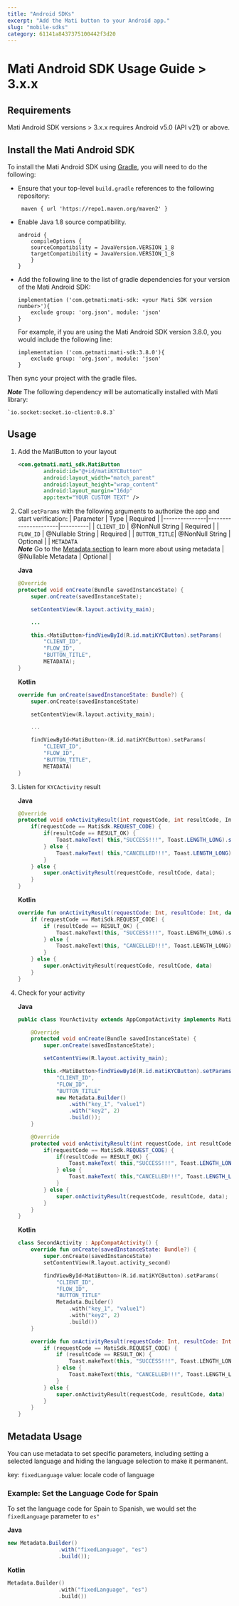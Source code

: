 ```yaml
---
title: "Android SDKs"
excerpt: "Add the Mati button to your Android app."
slug: "mobile-sdks"
category: 61141a8437375100442f3d20
---
```



# Mati Android SDK Usage Guide &gt; 3.x.x


## Requirements

Mati Android SDK versions > 3.x.x requires Android v5.0 (API v21) or above.

## Install the Mati Android SDK

To install the Mati Android SDK using [Gradle](https://gradle.org/), you will need to do the following:

- Ensure that your top-level `build.gradle` references to the following repository:
	```
	 maven { url 'https://repo1.maven.org/maven2' }
	```

- Enable Java 1.8 source compatibility.

	```
	android {
	    compileOptions {
		sourceCompatibility = JavaVersion.VERSION_1_8
		targetCompatibility = JavaVersion.VERSION_1_8
	    }
	}
	```

- Add the following line to the list of gradle dependencies for your version of the Mati Android SDK:

	```
    implementation ('com.getmati:mati-sdk: <your Mati SDK version number>'){
        exclude group: 'org.json', module: 'json'
    }
	```

	For example, if you are using the Mati Android SDK version 3.8.0, you would include the following line:

	```
    implementation ('com.getmati:mati-sdk:3.8.0'){
        exclude group: 'org.json', module: 'json'
    }
	```

Then sync your project with the gradle files.

_**Note**_ The following dependency will be automatically installed with Mati library:

    `io.socket:socket.io-client:0.8.3`

## Usage

1. Add the MatiButton to your layout

    ```xml
    <com.getmati.mati_sdk.MatiButton
            android:id="@+id/matiKYCButton"
            android:layout_width="match_parent"
            android:layout_height="wrap_content"
            android:layout_margin="16dp"
            app:text="YOUR CUSTOM TEXT" />
    ```
1.  Call `setParams` with the following arguments to authorize the app and start verification:
    | Parameter     | Type                 | Required |
    |---------------|----------------------|----------|
    | `CLIENT_ID`   | @NonNull String      | Required |
    | `FLOW_ID`     | @Nullable String     | Required |
    | `BUTTON_TITLE`| @NonNull String      | Optional |
    | `METADATA` <br /> _**Note**_ Go to the [Metadata section](#metadata-usage) to learn more about using metadata   | @Nullable Metadata   | Optional |


    **Java**

    ```Java
    @Override
    protected void onCreate(Bundle savedInstanceState) {
        super.onCreate(savedInstanceState);

        setContentView(R.layout.activity_main);

        ...

        this.<MatiButton>findViewById(R.id.matiKYCButton).setParams(
            "CLIENT_ID",
            "FLOW_ID",
            "BUTTON_TITLE",
            METADATA);
    }
    ```

    **Kotlin**

    ```kotlin
    override fun onCreate(savedInstanceState: Bundle?) {
        super.onCreate(savedInstanceState)

        setContentView(R.layout.activity_main);

        ...

        findViewById<MatiButton>(R.id.matiKYCButton).setParams(
            "CLIENT_ID",
            "FLOW_ID",
            "BUTTON_TITLE",
            METADATA)
    }
    ```

1.  Listen for `KYCActivity` result

    **Java**
    ```Java
    @Override
    protected void onActivityResult(int requestCode, int resultCode, Intent data) {
        if(requestCode == MatiSdk.REQUEST_CODE) {
            if(resultCode == RESULT_OK) {
                Toast.makeText( this,"SUCCESS!!!", Toast.LENGTH_LONG).show();
            } else {
                Toast.makeText( this,"CANCELLED!!!", Toast.LENGTH_LONG).show();
            }
        } else {
            super.onActivityResult(requestCode, resultCode, data);
        }
    }
    ```

    **Kotlin**
    ```Kotlin
    override fun onActivityResult(requestCode: Int, resultCode: Int, data: Intent?) {
        if (requestCode == MatiSdk.REQUEST_CODE) {
            if (resultCode == RESULT_OK) {
                Toast.makeText(this, "SUCCESS!!!", Toast.LENGTH_LONG).show()
            } else {
                Toast.makeText(this, "CANCELLED!!!", Toast.LENGTH_LONG).show()
            }
        } else {
            super.onActivityResult(requestCode, resultCode, data)
        }
    }
    ```

 1. Check for your activity

    **Java**
    ```java
    public class YourActivity extends AppCompatActivity implements MatiCallback {

        @Override
        protected void onCreate(Bundle savedInstanceState) {
            super.onCreate(savedInstanceState);

            setContentView(R.layout.activity_main);

            this.<MatiButton>findViewById(R.id.matiKYCButton).setParams(
                "CLIENT_ID",
                "FLOW_ID",
                "BUTTON_TITLE"
                new Metadata.Builder()
                    .with("key_1", "value1")
                    .with("key2", 2)
                    .build());
        }

        @Override
        protected void onActivityResult(int requestCode, int resultCode, Intent data) {
            if(requestCode == MatiSdk.REQUEST_CODE) {
                if(resultCode == RESULT_OK) {
                    Toast.makeText( this,"SUCCESS!!!", Toast.LENGTH_LONG).show();
                } else {
                    Toast.makeText( this,"CANCELLED!!!", Toast.LENGTH_LONG).show();
                }
            } else {
                super.onActivityResult(requestCode, resultCode, data);
            }
        }
    }
    ```

    **Kotlin**
    ```kotlin
    class SecondActivity : AppCompatActivity() {
        override fun onCreate(savedInstanceState: Bundle?) {
            super.onCreate(savedInstanceState)
            setContentView(R.layout.activity_second)

            findViewById<MatiButton>(R.id.matiKYCButton).setParams(
                "CLIENT_ID",
                "FLOW_ID",
                "BUTTON_TITLE"
                Metadata.Builder()
                    .with("key_1", "value1")
                    .with("key2", 2)
                    .build())
        }

        override fun onActivityResult(requestCode: Int, resultCode: Int, data: Intent?) {
            if (requestCode == MatiSdk.REQUEST_CODE) {
                if (resultCode == RESULT_OK) {
                    Toast.makeText(this, "SUCCESS!!!", Toast.LENGTH_LONG).show()
                } else {
                    Toast.makeText(this, "CANCELLED!!!", Toast.LENGTH_LONG).show()
                }
            } else {
                super.onActivityResult(requestCode, resultCode, data)
            }
        }
    }
    ```
## Metadata Usage

You can use metadata to set specific parameters, including setting a selected language and hiding the language selection to make it permanent.

key: `fixedLanguage`
value: locale code of language

### Example: Set the Language Code for Spain

To set the language code for Spain to Spanish, we would set the `fixedLanguage` parameter to `es" `

**Java**

```java
new Metadata.Builder()
                .with("fixedLanguage", "es")
                .build());
```

**Kotlin**
```kotlin
Metadata.Builder()
                .with("fixedLanguage", "es")
                .build())
```
